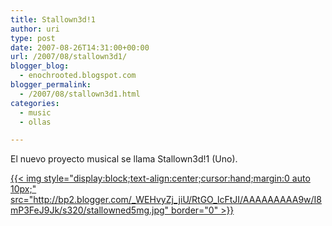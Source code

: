 ```yaml
---
title: Stallown3d!1
author: uri
type: post
date: 2007-08-26T14:31:00+00:00
url: /2007/08/stallown3d1/
blogger_blog:
  - enochrooted.blogspot.com
blogger_permalink:
  - /2007/08/stallown3d1.html
categories:
  - music
  - ollas

---
```

El nuevo proyecto musical se llama Stallown3d!1 (Uno).

[{{< img style="display:block;text-align:center;cursor:hand;margin:0 auto 10px;" src="http://bp2.blogger.com/_WEHvyZj_jiU/RtGO_lcFtJI/AAAAAAAAA9w/I8mP3FeJ9Jk/s320/stallowned5mg.jpg" border="0" >}}][1]

 [1]: http://bp2.blogger.com/_WEHvyZj_jiU/RtGO_lcFtJI/AAAAAAAAA9w/I8mP3FeJ9Jk/s1600-h/stallowned5mg.jpg